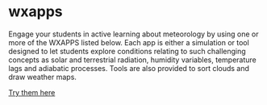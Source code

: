 # wxapps
Engage your students in active learning about meteorology by using one or more of the WXAPPS listed below.
Each app is either a simulation or tool designed to let students explore conditions relating to such challenging concepts as solar and terrestrial radiation, humidity variables, temperature lags and adiabatic processes. Tools are also provided to sort clouds and draw weather maps.

[Try them here](index.html)